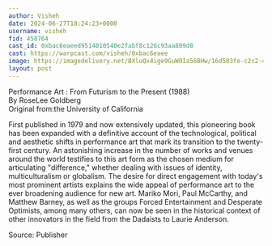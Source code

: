 ```yaml
---
author: Visheh
date: 2024-06-27T18:24:23+0000
username: visheh
fid: 458764
cast_id: 0xbac6eaeed9514010540e2fabf8c126c93aa809d8
cast: https://warpcast.com/visheh/0xbac6eaee
image: https://imagedelivery.net/BXluQx4ige9GuW0Ia56BHw/16d503fe-c2c2-417f-3ab8-1f2fb2248e00/original
layout: post
---
```

Performance Art : From Futurism to the Present (1988)   
By RoseLee Goldberg  
Original from:the University of California  
  
First published in 1979 and now extensively updated, this pioneering book has been expanded with a definitive account of the technological, political and aesthetic shifts in performance art that mark its transition to the twenty-first century. An astonishing increase in the number of works and venues around the world testifies to this art form as the chosen medium for articulating "difference," whether dealing with issues of identity, multiculturalism or globalism. The desire for direct engagement with today's most prominent artists explains the wide appeal of performance art to the ever broadening audience for new art. Mariko Mori, Paul McCarthy, and Matthew Barney, as well as the groups Forced Entertainment and Desperate Optimists, among many others, can now be seen in the historical context of other innovators in the field from the Dadaists to Laurie Anderson.  
  
Source: Publisher  

<img src='https://imagedelivery.net/BXluQx4ige9GuW0Ia56BHw/16d503fe-c2c2-417f-3ab8-1f2fb2248e00/original' alt='' referrerpolicy='no-referrer'/>